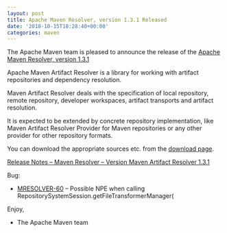 ```yaml
---
layout: post
title: Apache Maven Resolver, version 1.3.1 Released
date: '2018-10-15T18:28:40+00:00'
categories: maven
---
```

<div class="entry-content"><p>The Apache Maven team is pleased to announce the release of the
<a href="https://maven.apache.org/resolver/index.html">Apache Maven Resolver, version 1.3.1</a></p>

<p>Apache Maven Artifact Resolver is a library for working with artifact
repositories and dependency resolution.</p>

<p>Maven Artifact Resolver deals with the specification of local repository,
remote repository, developer workspaces, artifact transports and artifact
resolution.</p>

<p>It is expected to be extended by concrete repository implementation, like Maven
Artifact Resolver Provider for Maven repositories or any other provider for
other repository formats.</p>

<p>You can download the appropriate sources etc. from the <a href="https://maven.apache.org/resolver/download.cgi">download page</a>.</p>

<!-- more -->


<p><a href="https://issues.apache.org/jira/secure/ReleaseNote.jspa?projectId=12320628&amp;version=12344286">Release Notes &ndash; Maven Resolver &ndash; Version Maven Artifact Resolver 1.3.1</a></p>

<p>Bug:</p>

<ul>
<li><a href="https://issues.apache.org/jira/browse/MRESOLVER-60">MRESOLVER-60</a> &ndash; Possible NPE when calling RepositorySystemSession.getFileTransformerManager(</li>
</ul>


<p>Enjoy,</p>

<ul>
<li>The Apache Maven team</li>
</ul>
